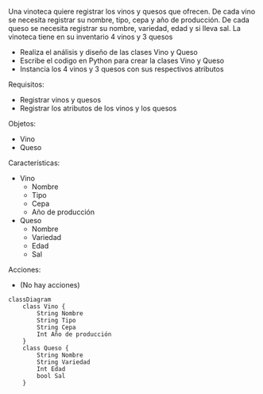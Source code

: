 Una vinoteca quiere registrar los vinos y quesos que ofrecen.
De cada vino se necesita registrar su nombre, tipo, cepa y 
año de producción.
De cada queso se necesita registrar su nombre, variedad, 
edad y si lleva sal.
La vinoteca tiene en su inventario 4 vinos y 3 quesos 

- Realiza el análisis y diseño de las clases Vino y Queso
- Escribe el codigo en Python para crear la clases Vino y Queso
- Instancia los 4 vinos y 3 quesos con sus respectivos atributos

Requisitos:
- Registrar vinos y quesos
- Registrar los atributos de los vinos y los quesos
  
Objetos:
- Vino
- Queso

Características:
- Vino
    - Nombre
    - Tipo
    - Cepa
    - Año de producción
- Queso
    - Nombre
    - Variedad
    - Edad
    - Sal
    
Acciones:
- (No hay acciones)

```mermaid	
classDiagram
    class Vino {
        String Nombre
        String Tipo
        String Cepa
        Int Año de producción
    }
    class Queso {
        String Nombre
        String Variedad
        Int Edad
        bool Sal
    }
```